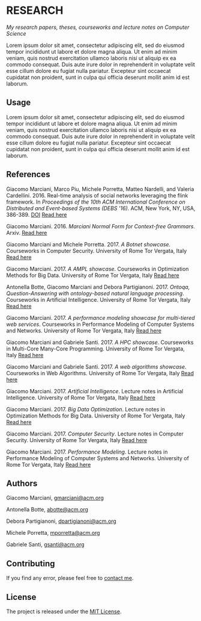# RESEARCH

*My research papers, theses, courseworks and lecture notes on Computer Science*


Lorem ipsum dolor sit amet, consectetur adipiscing elit, sed do eiusmod tempor incididunt ut labore et dolore magna aliqua.
Ut enim ad minim veniam, quis nostrud exercitation ullamco laboris nisi ut aliquip ex ea commodo consequat.
Duis aute irure dolor in reprehenderit in voluptate velit esse cillum dolore eu fugiat nulla pariatur.
Excepteur sint occaecat cupidatat non proident, sunt in culpa qui officia deserunt mollit anim id est laborum.


## Usage
Lorem ipsum dolor sit amet, consectetur adipiscing elit, sed do eiusmod tempor incididunt ut labore et dolore magna aliqua.
Ut enim ad minim veniam, quis nostrud exercitation ullamco laboris nisi ut aliquip ex ea commodo consequat.
Duis aute irure dolor in reprehenderit in voluptate velit esse cillum dolore eu fugiat nulla pariatur.
Excepteur sint occaecat cupidatat non proident, sunt in culpa qui officia deserunt mollit anim id est laborum.


## References
Giacomo Marciani, Marco Piu, Michele Porretta, Matteo Nardelli, and Valeria Cardellini. 2016. Real-time analysis of social networks leveraging the flink framework. In *Proceedings of the 10th ACM International Conference on Distributed and Event-based Systems (DEBS '16)*. ACM, New York, NY, USA, 386-389. [DOI](https://doi.org/10.1145/2933267.2933517) [Read here](http://dl.acm.org/citation.cfm?id=2933517)

Giacomo Marciani. 2016. *Marciani Normal Form for Context-free Grammars*. Arxiv. [Read here](https://arxiv.org/abs/1611.01866)

Giacomo Marciani and Michele Porretta. 2017. *A Botnet showcase*. Courseworks in Computer Security. University of Rome Tor Vergata, Italy [Read here](https://gmarciani.com)

Giacomo Marciani. 2017. *A AMPL showcase*. Courseworks in Optimization Methods for Big Data. University of Rome Tor Vergata, Italy [Read here](https://gmarciani.com)

Antonella Botte, Giacomo Marciani and Debora Partigianoni. 2017. *Ontoqa, Question-Answering with ontology-based natural language processing*. Courseworks in Artificial Intelligence. University of Rome Tor Vergata, Italy [Read here](https://gmarciani.com)

Giacomo Marciani. 2017. *A performance modeling showcase for multi-tiered web services*. Courseworks in Performance Modeling of Computer Systems and Networks. University of Rome Tor Vergata, Italy [Read here](https://gmarciani.com)

Giacomo Marciani and Gabriele Santi. 2017. *A HPC showcase*. Courseworks in Multi-Core Many-Core Programming. University of Rome Tor Vergata, Italy [Read here](https://gmarciani.com)

Giacomo Marciani and Gabriele Santi. 2017. *A web algorithms showcase*. Courseworks in Web Algorithms. University of Rome Tor Vergata, Italy [Read here](https://gmarciani.com)

Giacomo Marciani. 2017. *Artificial Intelligence*. Lecture notes in Artificial Intelligence. University of Rome Tor Vergata, Italy [Read here](https://gmarciani.com)

Giacomo Marciani. 2017. *Big Data Optimization*. Lecture notes in Optimization Methods for Big Data. University of Rome Tor Vergata, Italy [Read here](https://gmarciani.com)

Giacomo Marciani. 2017. *Computer Security*. Lecture notes in Computer Security. University of Rome Tor Vergata, Italy [Read here](https://gmarciani.com)

Giacomo Marciani. 2017. *Performance Modeling*. Lecture notes in Performance Modeling of Computer Systems and Networks. University of Rome Tor Vergata, Italy [Read here](https://gmarciani.com)


## Authors
Giacomo Marciani, [gmarciani@acm.org](mailto:gmarciani@acm.org)

Antonella Botte, [abotte@acm.org](mailto:abotte@acm.org)

Debora Partigianoni, [dpartigianoni@acm.org](mailto:dpartigianoni@acm.org)

Michele Porretta, [mporretta@acm.org](mailto:mporretta@acm.org)

Gabriele Santi, [gsanti@acm.org](mailto:gsanti@acm.org)


## Contributing
If you find any error, please feel free to [contact me](mailto:gmarciani@acm.org).


## License
The project is released under the [MIT License](https://opensource.org/licenses/MIT).
